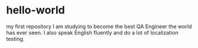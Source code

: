 # hello-world
my first repository
I am studying to become the best QA Engineer the world has ever seen.
I also speak English fluently and do a lot of localization testing.
